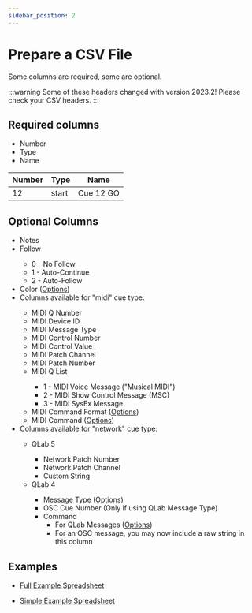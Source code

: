 ```yaml
---
sidebar_position: 2
---
```


# Prepare a CSV File

Some columns are required, some are optional.

:::warning
Some of these headers changed with version 2023.2! Please check your CSV headers.
:::

## Required columns
- Number
- Type
- Name

| Number | Type | Name |
| ------ | ------ | ------ |
| 12 | start | Cue 12 GO |

## Optional Columns
<ul>
    <li>Notes</li>
    <li>Follow</li>
    <ul>
        <li>0 - No Follow</li>
        <li>1 - Auto-Continue</li>
        <li>2 - Auto-Follow</li>
    </ul>
    <li>Color (<a href="https://qlab.app/docs/v4/scripting/osc-dictionary-v4/#cuecue_numbercolorname-string" target="_blank">Options</a>)</li>
    <li>Columns available for "midi" cue type:</li>
    <ul>
        <li>MIDI Q Number</li>
        <li>MIDI Device ID</li>
        <li>MIDI Message Type</li>
        <li>MIDI Control Number</li>
        <li>MIDI Control Value</li>
        <li>MIDI Patch Channel</li>
        <li>MIDI Patch Number</li>
        <li>MIDI Q List</li>
        <ul>
            <li>1 - MIDI Voice Message ("Musical MIDI")</li>
            <li>2 - MIDI Show Control Message (MSC)</li>
            <li>3 - MIDI SysEx Message</li>
        </ul>
        <li>MIDI Command Format (<a href="https://qlab.app/docs/v5/scripting/parameter-reference/#midi-show-control-command-format-types" target="_blank">Options</a>)</li>
        <li>MIDI Command (<a href="https://qlab.app/docs/v5/scripting/parameter-reference/#midi-show-control-commands" target="_blank">Options</a>)</li>
    </ul>
    <li>Columns available for "network" cue type:</li>
    <ul>
        <li>QLab 5</li>
        <ul>
            <li>Network Patch Number</li>
            <li>Network Patch Channel</li>
            <li>Custom String</li>
        </ul>
        <li>QLab 4</li>
        <ul>
            <li>Message Type (<a href="https://qlab.app/docs/v4/scripting/osc-dictionary-v4/#cuecue_numbermessagetype-number" target="_blank">Options</a>)</li>
            <li>OSC Cue Number (Only if using QLab Message Type)</li>
            <li>Command
                <ul>
                    <li>For QLab Messages (<a href="https://qlab.app/docs/v4/scripting/osc-dictionary-v4/#cuecue_numberqlabcommand-number" target="_blank">Options</a>)
                    </li>
                    <li>For an OSC message, you may now include a raw string in this column</li>
                </ul>
            </li>
        </ul>
    </ul>
</ul>

## Examples

- [Full Example Spreadsheet](https://github.com/fross123/csv_to_qlab/blob/master/static/example_file/example.csv)

- [Simple Example Spreadsheet](https://github.com/fross123/csv_to_qlab/blob/master/static/example_file/simple.csv)